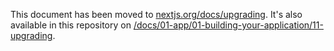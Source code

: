 This document has been moved to [nextjs.org/docs/upgrading](https://nextjs.org/docs/upgrading). It's also available in this repository on [/docs/01-app/01-building-your-application/11-upgrading](/docs/02-app/01-building-your-application/11-upgrading).
